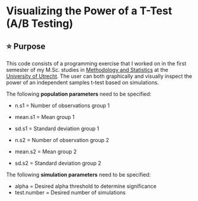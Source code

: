 # Visualizing the Power of a T-Test (A/B Testing)

## :star: Purpose
This code consists of a programming exercise that I worked on in the first semester of my M.Sc. studies in [Methodology and Statistics](https://www.uu.nl/masters/en/methodology-and-statistics-behavioural-biomedical-and-social-sciences) at the [University of Utrecht](https://www.uu.nl/en). The user can both graphically and visually inspect the power of an independent samples t-test based on simulations. 

The following **population parameters** need to be specified: 
- n.s1 = Number of observations group 1
- mean.s1 = Mean group 1
- sd.s1 = Standard deviation group 1

- n.s2 = Number of observation group 2
- mean.s2 = Mean group 2
- sd.s2 = Standard deviation group 2

The following **simulation parameters** need to be specified:
- alpha = Desired alpha threshold to determine significance
- test.number = Desired number of simulations
